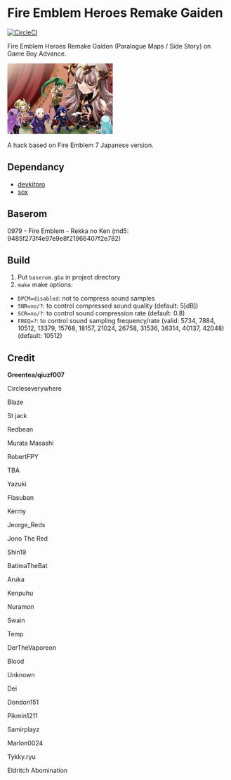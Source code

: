 # Fire Emblem Heroes Remake Gaiden

[![CircleCI](https://circleci.com/gh/laqieer/FEHRG.svg?style=svg)](https://app.circleci.com/pipelines/github/laqieer/FEHRG)

Fire Emblem Heroes Remake Gaiden (Paralogue Maps / Side Story) on Game Boy Advance.

![title screen](graphic/title_screen_background.png)

A hack based on Fire Emblem 7 Japanese version.

## Dependancy
- [devkitpro](https://devkitpro.org/)
- [sox](http://sox.sourceforge.net/)

## Baserom
0979 - Fire Emblem - Rekka no Ken (md5: 9485f273f4e97e9e8f21966407f2e782)

## Build
1. Put `baserom.gba` in project directory
1. `make`
make options:
- `DPCM=disabled`: not to compress sound samples
- `SNR=no/?`: to control compressed sound quality (default: 5[dB])
- `SCR=no/?`: to control sound compression rate (default: 0.8)
- `FREQ=?`: to control sound sampling frequency/rate (valid: 5734, 7884, 10512, 13379, 15768, 18157, 21024, 26758, 31536, 36314, 40137, 42048) (default: 10512)

## Credit
**Greentea/qiuzf007**

Circleseverywhere

Blaze

St jack

Redbean

Murata Masashi

RobertFPY

TBA

Yazuki

Flasuban

Kermy

Jeorge_Reds

Jono The Red

Shin19

BatimaTheBat

Aruka

Kenpuhu

Nuramon

Swain

Temp

DerTheVaporeon

Blood

Unknown

Dei

Dondon151

Pikmin1211

Samirplayz

Marlon0024

Tykky.ryu

Eldritch Abomination
